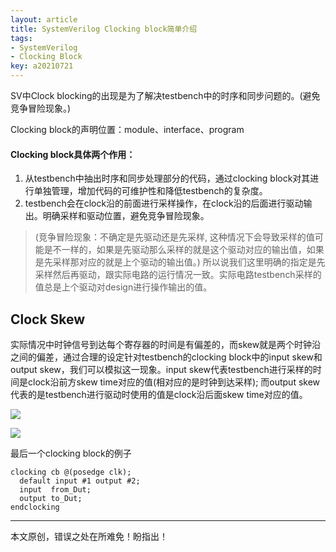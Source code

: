```yaml
---
layout: article
title: SystemVerilog Clocking block简单介绍
tags:
- SystemVerilog
- Clocking Block
key: a20210721
---
```


SV中Clock blocking的出现是为了解决testbench中的时序和同步问题的。(避免竞争冒险现象。)

<!--more-->

Clocking block的声明位置：module、interface、program

#### Clocking block具体两个作用：
1. 从testbench中抽出时序和同步处理部分的代码，通过clocking block对其进行单独管理，增加代码的可维护性和降低testbench的复杂度。
2. testbench会在clock沿的前面进行采样操作，在clock沿的后面进行驱动输出。明确采样和驱动位置，避免竞争冒险现象。

> (竞争冒险现象：不确定是先驱动还是先采样, 这种情况下会导致采样的值可能是不一样的，如果是先驱动那么采样的就是这个驱动对应的输出值，如果是先采样那对应的就是上个驱动的输出值。) 所以说我们这里明确的指定是先采样然后再驱动，跟实际电路的运行情况一致。实际电路testbench采样的值总是上个驱动对design进行操作输出的值。

## Clock Skew
实际情况中时钟信号到达每个寄存器的时间是有偏差的，而skew就是两个时钟沿之间的偏差，通过合理的设定针对testbench的clocking block中的input skew和output skew，我们可以模拟这一现象。input skew代表testbench进行采样的时间是clock沿前方skew time对应的值(相对应的是时钟到达采样); 而output skew代表的是testbench进行驱动时使用的值是clock沿后面skew time对应的值。

![](https://image-icons.oss-cn-beijing.aliyuncs.com/img/20210721221501.png)

![](https://image-icons.oss-cn-beijing.aliyuncs.com/img/20210721221510.png)

最后一个clocking block的例子

```
clocking cb @(posedge clk);
  default input #1 output #2;
  input  from_Dut;
  output to_Dut;
endclocking
```

---
本文原创，错误之处在所难免！盼指出！
